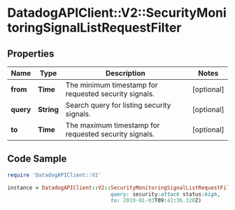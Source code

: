 # DatadogAPIClient::V2::SecurityMonitoringSignalListRequestFilter

## Properties

Name | Type | Description | Notes
------------ | ------------- | ------------- | -------------
**from** | **Time** | The minimum timestamp for requested security signals. | [optional] 
**query** | **String** | Search query for listing security signals. | [optional] 
**to** | **Time** | The maximum timestamp for requested security signals. | [optional] 

## Code Sample

```ruby
require 'DatadogAPIClient::V2'

instance = DatadogAPIClient::V2::SecurityMonitoringSignalListRequestFilter.new(from: 2019-01-02T09:42:36.320Z,
                                 query: security:attack status:high,
                                 to: 2019-01-03T09:42:36.320Z)
```


